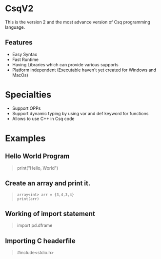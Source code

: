 # CsqV2
This is the version 2 and the most advance version of Csq programming language.


## Features
* Easy Syntax
* Fast Runtime
* Having Libraries which can provide various supports
* Platform independent  (Executable haven't yet created for Windows and MacOs)

# Specialties
* Support OPPs
* Support dynamic typing by using var and def keyword for functions
* Allows to use C++ in Csq code

# Examples 

## Hello World Program

> print("Hello, World")

## Create an array and print it.

> `array<int> arr = {3,4,3,4}` <br>
  `print(arr)`
  
## Working of import statement
> import pd.dframe


## Importing C headerfile
> #include<stdio.h>
